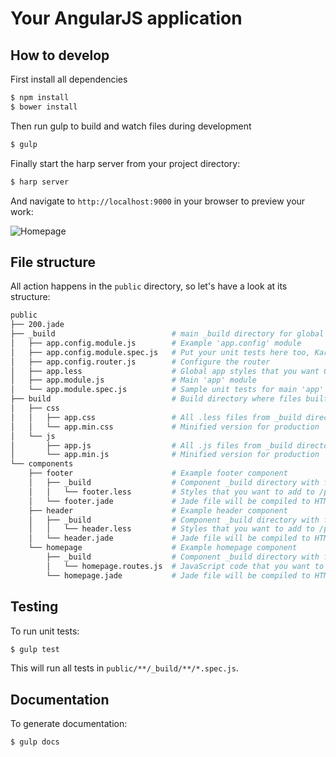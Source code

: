 # Your AngularJS application

## How to develop

First install all dependencies

```sh
$ npm install
$ bower install
```

Then run gulp to build and watch files during development

```sh
$ gulp
```

Finally start the harp server from your project directory:

```sh
$ harp server
```

And navigate to `http://localhost:9000` in your browser to preview your work:

![Homepage](http://i.imgur.com/dORKysf.png)

## File structure

All action happens in the `public` directory, so let's have a look at its structure:

```sh
public
├── 200.jade
├── _build                          # main _build directory for global app stuff
│   ├── app.config.module.js        # Example 'app.config' module
│   ├── app.config.module.spec.js   # Put your unit tests here too, Karma will find them for you
│   ├── app.config.router.js        # Configure the router
│   ├── app.less                    # Global app styles that you want Gulp to add to /public/build/css/app.css
│   ├── app.module.js               # Main 'app' module
│   └── app.module.spec.js          # Sample unit tests for main 'app' module
├── build                           # Build directory where files built by Gulp are saved
│   ├── css
│   │   ├── app.css                 # All .less files from _build directories are concatenated here
│   │   └── app.min.css             # Minified version for production
│   └── js
│       ├── app.js                  # All .js files from _build directories are concatenated here
│       └── app.min.js              # Minified version for production
└── components
    ├── footer                      # Example footer component
    │   ├── _build                  # Component _build directory with files that you want Gulp to build
    │   │   └── footer.less         # Styles that you want to add to /public/build/css/app.css
    │   └── footer.jade             # Jade file will be compiled to HTML automatically
    ├── header                      # Example header component
    │   ├── _build                  # Component _build directory with files that you want Gulp to build
    │   │   └── header.less         # Styles that you want to add to /public/build/css/app.css
    │   └── header.jade             # Jade file will be compiled to HTML automatically
    └── homepage                    # Example homepage component
        ├── _build                  # Component _build directory with files that you want Gulp to build
        │   └── homepage.routes.js  # JavaScript code that you want to add to /public/build/js/app.js
        └── homepage.jade           # Jade file will be compiled to HTML automatically
```

## Testing

To run unit tests:

```sh
$ gulp test
```

This will run all tests in `public/**/_build/**/*.spec.js`.

## Documentation

To generate documentation:

```sh
$ gulp docs
```